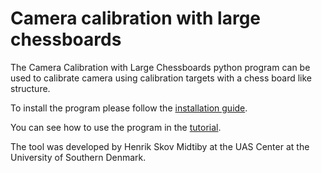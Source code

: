 # Camera calibration with large chessboards
The Camera Calibration with Large Chessboards python program can be used to calibrate camera using calibration targets with a chess board like structure.

To install the program please follow the  [installation guide](Howto-InstallTheProgramme.md).

You can see how to use the program in the [tutorial](documentation/Tutorial-CameraCalibrationUsingLargeChessboards).

The tool was developed by Henrik Skov Midtiby at the UAS Center at the University of Southern Denmark.